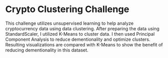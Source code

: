 # Crypto Clustering Challenge

This challenge utilizes unsupervised learning to help analyze cryptocurrency data using data clustering. After preparing the data using StandardScaler, I utilized K-Means to cluster data. I then used Principal Component Analysis to reduce dementionality and optimize clusters. Resulting visualizations are compared with K-Means to show the benefit of reducing dementionality in this dataset.
